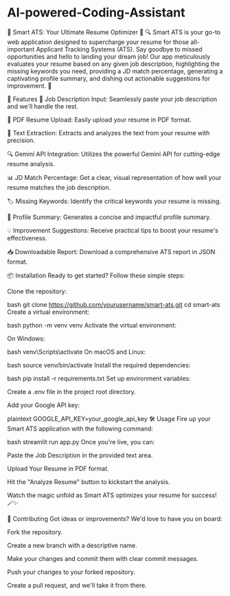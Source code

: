 # AI-powered-Coding-Assistant

🌟 Smart ATS: Your Ultimate Resume Optimizer 🌟
🔍 Smart ATS is your go-to web application designed to supercharge your resume for those all-important Applicant Tracking Systems (ATS). Say goodbye to missed opportunities and hello to landing your dream job! Our app meticulously evaluates your resume based on any given job description, highlighting the missing keywords you need, providing a JD match percentage, generating a captivating profile summary, and dishing out actionable suggestions for improvement. 🎯

🚀 Features
📝 Job Description Input: Seamlessly paste your job description and we'll handle the rest.

📄 PDF Resume Upload: Easily upload your resume in PDF format.

💬 Text Extraction: Extracts and analyzes the text from your resume with precision.

🔍 Gemini API Integration: Utilizes the powerful Gemini API for cutting-edge resume analysis.

📊 JD Match Percentage: Get a clear, visual representation of how well your resume matches the job description.

🏷️ Missing Keywords: Identify the critical keywords your resume is missing.

📜 Profile Summary: Generates a concise and impactful profile summary.

💡 Improvement Suggestions: Receive practical tips to boost your resume's effectiveness.

📥 Downloadable Report: Download a comprehensive ATS report in JSON format.

📦 Installation
Ready to get started? Follow these simple steps:

Clone the repository:

bash
git clone https://github.com/yourusername/smart-ats.git
cd smart-ats
Create a virtual environment:

bash
python -m venv venv
Activate the virtual environment:

On Windows:

bash
venv\Scripts\activate
On macOS and Linux:

bash
source venv/bin/activate
Install the required dependencies:

bash
pip install -r requirements.txt
Set up environment variables:

Create a .env file in the project root directory.

Add your Google API key:

plaintext
GOOGLE_API_KEY=your_google_api_key
🛠️ Usage
Fire up your Smart ATS application with the following command:

bash
streamlit run app.py
Once you're live, you can:

Paste the Job Description in the provided text area.

Upload Your Resume in PDF format.

Hit the "Analyze Resume" button to kickstart the analysis.

Watch the magic unfold as Smart ATS optimizes your resume for success! 🪄✨

🤝 Contributing
Got ideas or improvements? We'd love to have you on board:

Fork the repository.

Create a new branch with a descriptive name.

Make your changes and commit them with clear commit messages.

Push your changes to your forked repository.

Create a pull request, and we'll take it from there.

